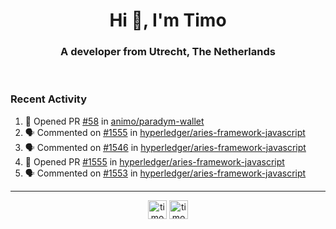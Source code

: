 <h1 align="center">Hi 👋, I'm Timo</h1>
<h3 align="center">A developer from Utrecht, The Netherlands</h3>
<br/>
<!-- https://github.com/rahuldkjain/github-profile-readme-generator --!>

<!--  <p align="left"><img src="https://github-readme-stats.vercel.app/api?username=timoglastra&show_icons=true&count_private=true&" alt="timoglastra" /></p> --!>

<!--
Github language stats
<p align="left"><img src="https://github-readme-stats.vercel.app/api/top-langs/?username=timoglastra&layout=compact" alt="timoglastra" /><p>
-->

<!-- Codestats language stats -->
<!-- <p align="left"><img src="https://codestats-readme.vercel.app/api/top-langs/?username=timoglastra&layout=compact&language_count=12" alt="timoglastra" /><p>    --!>
  
<h3>Recent Activity</h3>

<!--START_SECTION:activity-->
1. 💪 Opened PR [#58](https://github.com/animo/paradym-wallet/pull/58) in [animo/paradym-wallet](https://github.com/animo/paradym-wallet)
2. 🗣 Commented on [#1555](https://github.com/hyperledger/aries-framework-javascript/pull/1555#issuecomment-1695636456) in [hyperledger/aries-framework-javascript](https://github.com/hyperledger/aries-framework-javascript)
3. 🗣 Commented on [#1546](https://github.com/hyperledger/aries-framework-javascript/pull/1546#issuecomment-1695632228) in [hyperledger/aries-framework-javascript](https://github.com/hyperledger/aries-framework-javascript)
4. 💪 Opened PR [#1555](https://github.com/hyperledger/aries-framework-javascript/pull/1555) in [hyperledger/aries-framework-javascript](https://github.com/hyperledger/aries-framework-javascript)
5. 🗣 Commented on [#1553](https://github.com/hyperledger/aries-framework-javascript/issues/1553#issuecomment-1695626431) in [hyperledger/aries-framework-javascript](https://github.com/hyperledger/aries-framework-javascript)
<!--END_SECTION:activity-->

---

<p align="center">
<a href="https://twitter.com/timoglastra" target="blank"><img align="center" src="https://cdn.jsdelivr.net/npm/simple-icons@3.0.1/icons/twitter.svg" alt="timoglastra" height="30" width="30" /></a>
<a href="https://linkedin.com/in/timoglastra" target="blank"><img align="center" src="https://cdn.jsdelivr.net/npm/simple-icons@3.0.1/icons/linkedin.svg" alt="timoglastra" height="30" width="30" /></a>
</p>




